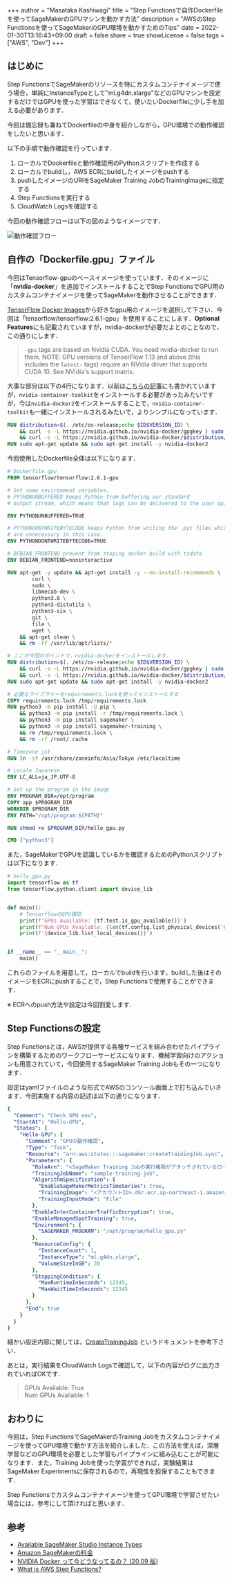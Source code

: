 +++
author = "Masataka Kashiwagi"
title = "Step Functionsで自作Dockerfileを使ってSageMakerのGPUマシンを動かす方法"
description = "AWSのStep Functionsを使ってSageMakerのGPU環境を動かすためのTips"
date = 2022-01-30T13:16:43+09:00
draft = false
share = true
showLicense = false
tags = ["AWS", "Dev"]
+++

## はじめに
Step FunctionsでSageMakerのリソースを特にカスタムコンテナイメージで使う場合，単純にInstanceTypeとして"ml.g4dn.xlarge"などのGPUマシンを設定するだけではGPUを使った学習はできなくて，使いたいDockerfileに少し手を加える必要があります．

今回は備忘録も兼ねてDockerfileの中身を紹介しながら，GPU環境での動作確認をしたいと思います．

以下の手順で動作確認を行っています．
1. ローカルでDockerfileと動作確認用のPythonスクリプトを作成する
2. ローカルでbuildし，AWS ECRにbuildしたイメージをpushする
3. pushしたイメージのURIをSageMaker Training JobのTrainingImageに指定する
4. Step Functionsを実行する
5. CloudWatch Logsを確認する

今回の動作確認フローは以下の図のようなイメージです．

![動作確認フロー](../../img/aws-gpu-img1.png "aws-gpu")

## 自作の「Dockerfile.gpu」ファイル
今回はTensorflow-gpuのベースイメージを使っています．そのイメージに「**nvidia-docker**」を追加でインストールすることでStep FunctionsでGPU用のカスタムコンテナイメージを使ってSageMakerを動作させることができます．

[TensorFlow Docker Images](https://hub.docker.com/r/tensorflow/tensorflow/)から好きなgpu用のイメージを選択して下さい．今回は「tensorflow/tensorflow:2.6.1-gpu」を使用することにします．**Optional Features**にも記載されていますが，nvidia-dockerが必要だよとのことなので，この通りにします．

> `-gpu` tags are based on Nvidia CUDA. You need nvidia-docker to run them. NOTE: GPU versions of TensorFlow 1.13 and above (this includes the `latest-` tags) require an NVidia driver that supports CUDA 10. See NVidia's support matrix.

大事な部分は以下の4行になります．以前は[こちらの記事](https://medium.com/nvidiajapan/nvidia-docker-%E3%81%A3%E3%81%A6%E4%BB%8A%E3%81%A9%E3%81%86%E3%81%AA%E3%81%A3%E3%81%A6%E3%82%8B%E3%81%AE-20-09-%E7%89%88-558fae883f44)にも書かれていますが，`nvidia-container-toolkit`をインストールする必要があったみたいですが，今は`nvidia-docker2`をインストールすることで，`nvidia-container-toolkit`も一緒にインストールされるみたいで，よりシンプルになっています．
```dockerfile
RUN distribution=$(. /etc/os-release;echo $ID$VERSION_ID) \
    && curl -s -L https://nvidia.github.io/nvidia-docker/gpgkey | sudo apt-key add - \
    && curl -s -L https://nvidia.github.io/nvidia-docker/$distribution/nvidia-docker.list | sudo tee /etc/apt/sources.list.d/nvidia-docker.list
RUN sudo apt-get update && sudo apt-get install -y nvidia-docker2
```

今回使用したDockerfile全体は以下になります．

```dockerfile
# Dockerfile.gpu
FROM tensorflow/tensorflow:2.6.1-gpu

# Set some environment variables.
# PYTHONUNBUFFERED keeps Python from buffering our standard
# output stream, which means that logs can be delivered to the user quickly.

ENV PYTHONUNBUFFERED=TRUE

# PYTHONDONTWRITEBYTECODE keeps Python from writing the .pyc files which
# are unnecessary in this case.
ENV PYTHONDONTWRITEBYTECODE=TRUE

# DEBIAN_FRONTEND prevent from stoping docker build with tzdata
ENV DEBIAN_FRONTEND=noninteractive

RUN apt-get -y update && apt-get install -y --no-install-recommends \
        curl \
        sudo \
        libmecab-dev \
        python3.8 \
        python3-distutils \
        python3-six \
        git \
        file \
        wget \
    && apt-get clean \
    && rm -rf /var/lib/apt/lists/*

# ここが今回のポイントで，nvidia-dockerをインストールします．
RUN distribution=$(. /etc/os-release;echo $ID$VERSION_ID) \
    && curl -s -L https://nvidia.github.io/nvidia-docker/gpgkey | sudo apt-key add - \
    && curl -s -L https://nvidia.github.io/nvidia-docker/$distribution/nvidia-docker.list | sudo tee /etc/apt/sources.list.d/nvidia-docker.list
RUN sudo apt-get update && sudo apt-get install -y nvidia-docker2

# 必要なライブラリーをrequirements.lockを使ってインストールする
COPY requirements.lock /tmp/requirements.lock
RUN python3 -m pip install -U pip \
    && python3 -m pip install -r /tmp/requirements.lock \
    && python3 -m pip install sagemaker \
    && python3 -m pip install sagemaker-training \
    && rm /tmp/requirements.lock \
    && rm -rf /root/.cache

# Timezone jst
RUN ln -sf /usr/share/zoneinfo/Asia/Tokyo /etc/localtime

# Locale Japanese
ENV LC_ALL=ja_JP.UTF-8

# Set up the program in the image
ENV PROGRAM_DIR=/opt/program
COPY app $PROGRAM_DIR
WORKDIR $PROGRAM_DIR
ENV PATH="/opt/program:${PATH}"

RUN chmod +x $PROGRAM_DIR/hello_gpu.py

CMD ["python3"]
```

また，SageMakerでGPUを認識しているかを確認するためのPythonスクリプトは以下になります．

```python
# hello_gpu.py
import tensorflow as tf
from tensorflow.python.client import device_lib


def main():
    # TensorflowのGPU確認
    print(f'GPUs Available: {tf.test.is_gpu_available()}')
    print(f"Num GPUs Available: {len(tf.config.list_physical_devices('GPU'))}")
    print(f'{device_lib.list_local_devices()}')


if __name__ == "__main__":
    main()
```

これらのファイルを用意して，ローカルでbuildを行います，buildした後はそのイメージをECRにpushすることで，Step Functionsで使用することができます．

※ ECRへのpush方法や設定は今回割愛します．

## Step Functionsの設定
Step Functionsとは，AWSが提供する各種サービスを組み合わせたパイプラインを構築するためのワークフローサービスになります．機械学習向けのアクションも用意されていて，今回使用するSageMaker Training Jobもその一つになります．

設定はyamlファイルのような形式でAWSのコンソール画面上で打ち込んでいきます．今回実施する内容の記述は以下の通りになります．

```yml
{
  "Comment": "Check GPU env",
  "StartAt": "Hello-GPU",
  "States": {
    "Hello-GPU": {
      "Comment": "GPUの動作確認",
      "Type": "Task",
      "Resource": "arn:aws:states:::sagemaker:createTrainingJob.sync",
      "Parameters": {
        "RoleArn": "<SageMaker Training Jobの実行権限がアタッチされているロール>",
        "TrainingJobName": "sample-training-job",
        "AlgorithmSpecification": {
          "EnableSageMakerMetricsTimeSeries": true,
          "TrainingImage": "<アカウントID>.dkr.ecr.ap-northeast-1.amazonaws.com/sample:latest-gpu",
          "TrainingInputMode": "File"
        },
        "EnableInterContainerTrafficEncryption": true,
        "EnableManagedSpotTraining": true,
        "Environment": {
          "SAGEMAKER_PROGRAM": "/opt/program/hello_gpu.py"
        },
        "ResourceConfig": {
          "InstanceCount": 1,
          "InstanceType": "ml.g4dn.xlarge",
          "VolumeSizeInGB": 20
        },
        "StoppingCondition": {
          "MaxRuntimeInSeconds": 12345,
          "MaxWaitTimeInSeconds": 12345
        }
      },
      "End": true
    }
  }
}
```

細かい設定内容に関しては，[CreateTrainingJob](https://docs.aws.amazon.com/sagemaker/latest/APIReference/API_CreateTrainingJob.html) というドキュメントを参考下さい．

あとは，実行結果をCloudWatch Logsで確認して，以下の内容がログに出力されていればOKです．

> GPUs Available: True \
Num GPUs Available: 1

## おわりに
今回は，Step FunctionsでSageMakerのTraining Jobをカスタムコンテナイメージを使ってGPU環境で動かす方法を紹介しました．この方法を使えば，深層学習などのGPU環境を必要とした学習もパイプラインに組み込むことが可能になります．また，Training Jobを使った学習ができれば，実験結果はSageMaker Experimentsに保存されるので，再現性を担保することもできます．

Step Functionsでカスタムコンテナイメージを使ってGPU環境で学習させたい場合には，参考にして頂ければと思います．

## 参考
- [Available SageMaker Studio Instance Types](https://github.com/awsdocs/amazon-sagemaker-developer-guide/blob/master/doc_source/notebooks-available-instance-types.md)
- [Amazon SageMakerの料金](https://aws.amazon.com/jp/sagemaker/pricing/)
- [NVIDIA Docker って今どうなってるの？ (20.09 版)](https://medium.com/nvidiajapan/nvidia-docker-%E3%81%A3%E3%81%A6%E4%BB%8A%E3%81%A9%E3%81%86%E3%81%AA%E3%81%A3%E3%81%A6%E3%82%8B%E3%81%AE-20-09-%E7%89%88-558fae883f44)
- [What is AWS Step Functions?](https://docs.aws.amazon.com/step-functions/latest/dg/welcome.html)